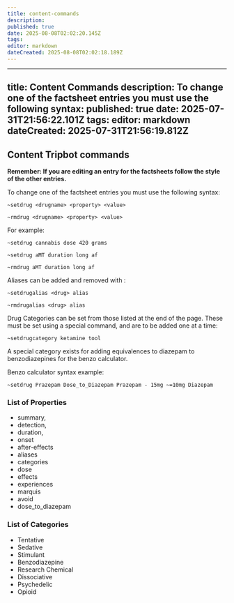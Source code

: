 ```yaml
---
title: content-commands
description: 
published: true
date: 2025-08-08T02:02:20.145Z
tags: 
editor: markdown
dateCreated: 2025-08-08T02:02:18.189Z
---
```


---
title: Content Commands
description: To change one of the factsheet entries you must use the following syntax:
published: true
date: 2025-07-31T21:56:22.101Z
tags: 
editor: markdown
dateCreated: 2025-07-31T21:56:19.812Z
---

## Content Tripbot commands

**Remember: If you are editing an entry for the factsheets follow the style of the other entries.**

To change one of the factsheet entries you must use the following syntax:

`~setdrug <drugname> <property> <value>`

`~rmdrug <drugname> <property> <value>`

For example:

`~setdrug cannabis dose 420 grams`

`~setdrug aMT duration long af`

`~rmdrug aMT duration long af`

Aliases can be added and removed with :

`~setdrugalias <drug> alias`

`~rmdrugalias <drug> alias`

Drug Categories can be set from those listed at the end of the page. These must be set using a special command, and are to be added one at a time:

`~setdrugcategory ketamine tool`

A special category exists for adding equivalences to diazepam to benzodiazepines for the benzo calculator. 

Benzo calculator syntax example:

`~setdrug Prazepam Dose_to_Diazepam Prazepam - 15mg ~=10mg Diazepam`

### List of Properties
* summary, 
* detection, 
* duration, 
* onset
* after-effects
* aliases
* categories
* dose
* effects
* experiences
* marquis
* avoid
* dose_to_diazepam

### List of Categories

* Tentative
* Sedative
* Stimulant
* Benzodiazepine
* Research Chemical
* Dissociative
* Psychedelic
* Opioid